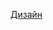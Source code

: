 [Дизайн](https://www.figma.com/file/SU4A4hEFxgtFXEP3beY96I/FREE-e-commerce-website-for-travel-agency-(Community)-(Copy)?node-id=201%3A255&mode=dev)
